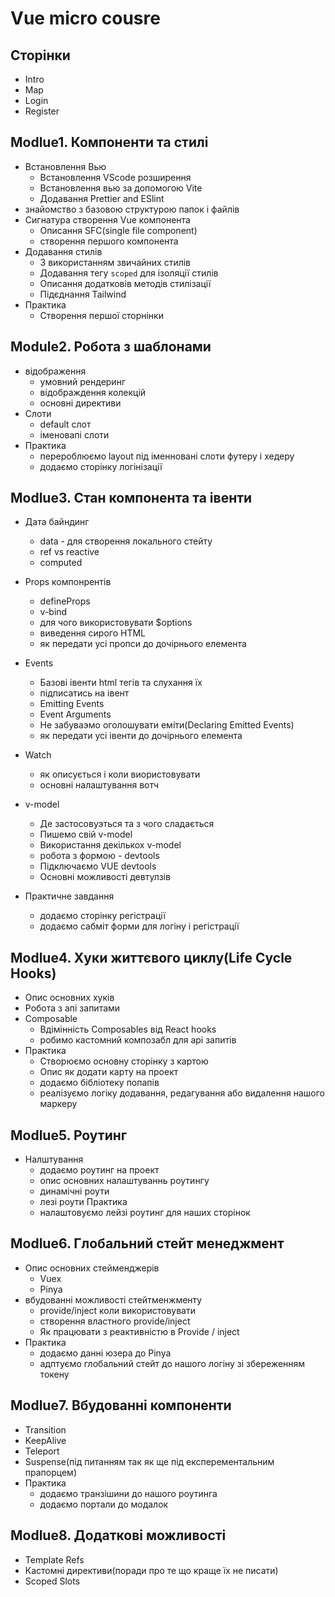 # Vue micro cousre

## Сторінки

- Intro
- Map
- Login
- Register

## Modlue1. Компоненти та стилі
- Встановлення Вью
    - Встановлення VScode розширення
    - Встановлення вью за допомогою Vite
    - Додавання Prettier and ESlint
- знайомство з базовою структурою папок і файлів
- Сигнатура створення Vue компонента
    - Описання SFC(single file component)
    - створення першого компонента
- Додавання стилів
    - З використанням звичайних стилів
    - Додавання тегу `scoped` для ізоляції стилів
    - Описання додатковів методів стилізації
    - Підєднання Tailwind
- Практика
    - Створення першої сторнінки

## Module2. Робота з шаблонами
- відображення
    - умовний рендеринг
    - відображдення колекцій
    - основні директиви
- Слоти
    - default слот
    - іменовапі слоти
- Практика
    - перероблюємо layout під іменновані слоти футеру і хедеру
    - додаємо сторінку логінізації

## Modlue3. Стан компонента та івенти
- Дата байндинг
    - data - для створення локального стейту
    - ref vs reactive
    - computed
- Props компонрентів
    - defineProps
    - v-bind
    - для чого використовувати $options
    - вивeдення сирого HTML
    - як передати усі пропси до дочірнього елемента
- Events
    - Базові івенти html тегів та слухання їх
    - підписатись на івент
    - Emitting Events
    - Event Arguments
    - Не забуваэмо оголошувати еміти(Declaring Emitted Events)
    - як передати усі івенти до дочірнього елемента
- Watch
    - як описується і коли виористовувати
    - основні налаштування вотч

- v-model
    - Де застосовуэться та з чого сладається
    - Пишемо свій v-model
    - Використання декількох v-model
    - робота з формою
- devtools
    - Підключаємо VUE devtools
    - Основні можливості девтулзів

- Практичне завдання
    - додаємо сторінку регістрації
    - додаємо сабміт форми для логіну і регістрації

## Modlue4. Хуки життєвого циклу(Life Cycle Hooks)
- Опис основних хуків
- Робота з апі запитами
- Composable
    - Вдімінність Composables від React hooks
    - робимо кастомний композабл для api запитів
- Практика
    - Створюємо основну сторінку з картою
    - Опис як додати карту на проект
    - додаємо бібліотеку попапів
    - реалізуємо логіку додавання, редагування або видалення нашого маркеру

## Modlue5. Роутинг
- Налштування
    - додаємо роутинг на проект
    - опис основних налаштуваннь роутингу
    - динамічні роути
    - лезі роути
Практика
    - налаштовуємо лейзі роутинг для наших сторінок

## Modlue6. Глобальний стейт менеджмент
- Опис основних стейменджерів
    - Vuex
    - Pinya
- вбудованні можливості стейтменжменту
    - provide/inject коли використовувати
    - створення властного provide/inject
    - Як працювати з реактивністю в Provide / inject
- Практика
    - додаємо данні юзера до Pinya
    - адптуємо глобальний стейт до нашого логіну зі збереженням токену

## Modlue7. Вбудованні компоненти
- Transition
- KeepAlive
- Teleport
- Suspense(під питанням так як ще під експерементальним прапорцем)
- Практика
    - додаємо транзішини до нашого роутинга
    - додаємо портали до модалок

## Modlue8. Додаткові можливості
- Template Refs
- Кастомні директиви(поради про те що краще їх не писати)
- Scoped Slots​

